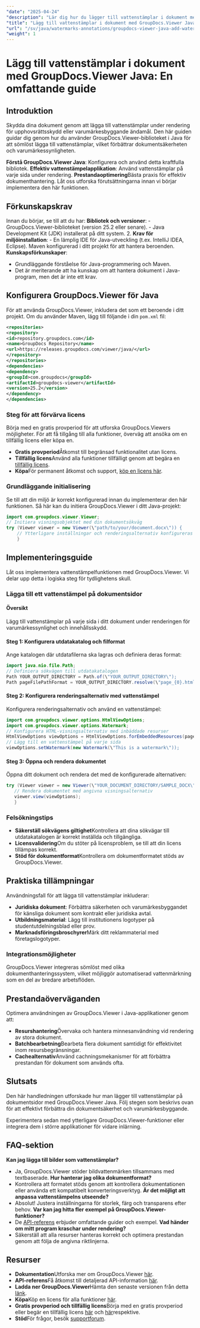 ```yaml
---
"date": "2025-04-24"
"description": "Lär dig hur du lägger till vattenstämplar i dokument med GroupDocs.Viewer i Java. Förbättra dokumentsäkerhet och varumärkesbyggande med den här steg-för-steg-handledningen."
"title": "Lägg till vattenstämplar i dokument med GroupDocs.Viewer Java – en omfattande guide"
"url": "/sv/java/watermarks-annotations/groupdocs-viewer-java-add-watermark-documents/"
"weight": 1
---
```


# Lägg till vattenstämplar i dokument med GroupDocs.Viewer Java: En omfattande guide

## Introduktion

Skydda dina dokument genom att lägga till vattenstämplar under rendering för upphovsrättsskydd eller varumärkesbyggande ändamål. Den här guiden guidar dig genom hur du använder GroupDocs.Viewer-biblioteket i Java för att sömlöst lägga till vattenstämplar, vilket förbättrar dokumentsäkerheten och varumärkessynligheten.

**Förstå GroupDocs.Viewer Java**: 
Konfigurera och använd detta kraftfulla bibliotek.
**Effektiv vattenstämpelapplikation**: 
Använd vattenstämplar på varje sida under rendering.
**Prestandaoptimering**Bästa praxis för effektiv dokumenthantering.
Låt oss utforska förutsättningarna innan vi börjar implementera den här funktionen.
## Förkunskapskrav
Innan du börjar, se till att du har:
**Bibliotek och versioner**:
	- GroupDocs.Viewer-biblioteket (version 25.2 eller senare).
	- Java Development Kit (JDK) installerat på ditt system. 
2. **Krav för miljöinstallation**:
	- En lämplig IDE för Java-utveckling (t.ex. IntelliJ IDEA, Eclipse).
	Maven konfigurerad i ditt projekt för att hantera beroenden.
**Kunskapsförkunskaper**:
- Grundläggande förståelse för Java-programmering och Maven.
- Det är meriterande att ha kunskap om att hantera dokument i Java-program, men det är inte ett krav.
## Konfigurera GroupDocs.Viewer för Java
För att använda GroupDocs.Viewer, inkludera det som ett beroende i ditt projekt. Om du använder Maven, lägg till följande i din `pom.xml` fil:
```xml
<repositories>
<repository>
<id>repository.groupdocs.com</id>
<name>GroupDocs Repository</name>
<url>https://releases.groupdocs.com/viewer/java/</url>
</repository>
</repositories>
<dependencies>
<dependency>
<groupId>com.groupdocs</groupId>
<artifactId>groupdocs-viewer</artifactId>
<version>25.2</version>
</dependency>
</dependencies>
```

### Steg för att förvärva licens
Börja med en gratis provperiod för att utforska GroupDocs.Viewers möjligheter. För att få tillgång till alla funktioner, överväg att ansöka om en tillfällig licens eller köpa en.
- **Gratis provperiod**Åtkomst till begränsad funktionalitet utan licens.
- **Tillfällig licens**Använd alla funktioner tillfälligt genom att begära en [tillfällig licens](https://purchase.groupdocs.com/temporary-license/).
- **Köpa**För permanent åtkomst och support, [köp en licens här](https://purchase.groupdocs.com/buy).
### Grundläggande initialisering
Se till att din miljö är korrekt konfigurerad innan du implementerar den här funktionen. Så här kan du initiera GroupDocs.Viewer i ditt Java-projekt:
```java
import com.groupdocs.viewer.Viewer;
// Initiera visningsobjektet med din dokumentsökväg
try (Viewer viewer = new Viewer(\"path/to/your/document.docx\")) {
	// Ytterligare inställningar och renderingsalternativ konfigureras här.
	}
```

## Implementeringsguide
Låt oss implementera vattenstämpelfunktionen med GroupDocs.Viewer. Vi delar upp detta i logiska steg för tydlighetens skull.
### Lägga till ett vattenstämpel på dokumentsidor
#### Översikt
Lägg till vattenstämplar på varje sida i ditt dokument under renderingen för varumärkessynlighet och innehållsskydd.
#### Steg 1: Konfigurera utdatakatalog och filformat
Ange katalogen där utdatafilerna ska lagras och definiera deras format:
```java
import java.nio.file.Path;
// Definiera sökvägen till utdatakatalogen
Path YOUR_OUTPUT_DIRECTORY = Path.of(\"YOUR_OUTPUT_DIRECTORY\");
Path pageFilePathFormat = YOUR_OUTPUT_DIRECTORY.resolve(\"page_{0}.html\");
```
#### Steg 2: Konfigurera renderingsalternativ med vattenstämpel
Konfigurera renderingsalternativ och använd en vattenstämpel:
```java
import com.groupdocs.viewer.options.HtmlViewOptions;
import com.groupdocs.viewer.options.Watermark;
// Konfigurera HTML-visningsalternativ med inbäddade resurser
HtmlViewOptions viewOptions = HtmlViewOptions.forEmbeddedResources(pageFilePathFormat);
// Lägg till en vattenstämpel på varje sida
viewOptions.setWatermark(new Watermark(\"This is a watermark\"));
```

#### Steg 3: Öppna och rendera dokumentet
Öppna ditt dokument och rendera det med de konfigurerade alternativen:
```java
try (Viewer viewer = new Viewer(\"YOUR_DOCUMENT_DIRECTORY/SAMPLE_DOCX\")) {
   // Rendera dokumentet med angivna visningsalternativ
   viewer.view(viewOptions);
   }
```

### Felsökningstips
- **Säkerställ sökvägens giltighet**Kontrollera att dina sökvägar till utdatakatalogen är korrekt inställda och tillgängliga.
- **Licensvalidering**Om du stöter på licensproblem, se till att din licens tillämpas korrekt.
- **Stöd för dokumentformat**Kontrollera om dokumentformatet stöds av GroupDocs.Viewer.
## Praktiska tillämpningar
Användningsfall för att lägga till vattenstämplar inkluderar:
- **Juridiska dokument**: 
Förbättra säkerheten och varumärkesbyggandet för känsliga dokument som kontrakt eller juridiska avtal.
- **Utbildningsmaterial**: 
Lägg till institutionens logotyper på studentutdelningsblad eller prov.
- **Marknadsföringsbroschyrer**Märk ditt reklammaterial med företagslogotyper.
### Integrationsmöjligheter
GroupDocs.Viewer integreras sömlöst med olika dokumenthanteringssystem, vilket möjliggör automatiserad vattenmärkning som en del av bredare arbetsflöden.
## Prestandaöverväganden
Optimera användningen av GroupDocs.Viewer i Java-applikationer genom att:
- **Resurshantering**Övervaka och hantera minnesanvändning vid rendering av stora dokument.
- **Batchbearbetning**Bearbeta flera dokument samtidigt för effektivitet inom resursbegränsningar.
- **Cachealternativ**Använd cachningsmekanismer för att förbättra prestandan för dokument som används ofta.
## Slutsats
Den här handledningen utforskade hur man lägger till vattenstämplar på dokumentsidor med GroupDocs.Viewer Java. Följ stegen som beskrivs ovan för att effektivt förbättra din dokumentsäkerhet och varumärkesbyggande.

Experimentera sedan med ytterligare GroupDocs.Viewer-funktioner eller integrera dem i större applikationer för vidare inlärning.
## FAQ-sektion
**Kan jag lägga till bilder som vattenstämplar?**
- Ja, GroupDocs.Viewer stöder bildvattenmärken tillsammans med textbaserade.
**Hur hanterar jag olika dokumentformat?**
- Kontrollera att formatet stöds genom att kontrollera dokumentationen eller använda ett kompatibelt konverteringsverktyg.
**Är det möjligt att anpassa vattenstämpelns utseende?**
- Absolut! Justera inställningarna för storlek, färg och transparens efter behov.
**Var kan jag hitta fler exempel på GroupDocs.Viewer-funktioner?**
- De [API-referens](https://reference.groupdocs.com/viewer/java/) erbjuder omfattande guider och exempel.
**Vad händer om mitt program kraschar under rendering?**
- Säkerställ att alla resurser hanteras korrekt och optimera prestandan genom att följa de angivna riktlinjerna.

## Resurser
- **Dokumentation**Utforska mer om GroupDocs.Viewer [här](https://docs.groupdocs.com/viewer/java/).
- **API-referens**Få åtkomst till detaljerad API-information [här](https://reference.groupdocs.com/viewer/java/).
- **Ladda ner GroupDocs.Viewer**Hämta den senaste versionen från detta [länk](https://releases.groupdocs.com/viewer/java/).
- **Köpa**Köp en licens för alla funktioner [här](https://purchase.groupdocs.com/buy).
- **Gratis provperiod och tillfällig licens**Börja med en gratis provperiod eller begär en tillfällig licens [här](https://releases.groupdocs.com/viewer/java/) och [här](https://purchase.groupdocs.com/temporary-license/)respektive.
- **Stöd**För frågor, besök [supportforum](https://forum.groupdocs.com/viewer/).